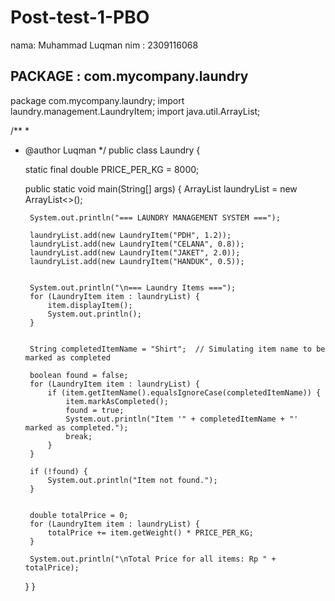 # Post-test-1-PBO
nama: Muhammad Luqman
nim : 2309116068

## PACKAGE : com.mycompany.laundry
package com.mycompany.laundry;
import laundry.management.LaundryItem;
import java.util.ArrayList;

/**
 *
 * @author Luqman
 */
public class Laundry {

   static final double PRICE_PER_KG = 8000;

    public static void main(String[] args) {
        ArrayList<LaundryItem> laundryList = new ArrayList<>();

        System.out.println("=== LAUNDRY MANAGEMENT SYSTEM ===");

        laundryList.add(new LaundryItem("PDH", 1.2));
        laundryList.add(new LaundryItem("CELANA", 0.8));
        laundryList.add(new LaundryItem("JAKET", 2.0));
        laundryList.add(new LaundryItem("HANDUK", 0.5));

        
        System.out.println("\n=== Laundry Items ===");
        for (LaundryItem item : laundryList) {
            item.displayItem();
            System.out.println();
        }

       
        String completedItemName = "Shirt";  // Simulating item name to be marked as completed

        boolean found = false;
        for (LaundryItem item : laundryList) {
            if (item.getItemName().equalsIgnoreCase(completedItemName)) {
                item.markAsCompleted();
                found = true;
                System.out.println("Item '" + completedItemName + "' marked as completed.");
                break;
            }
        }

        if (!found) {
            System.out.println("Item not found.");
        }


        double totalPrice = 0;
        for (LaundryItem item : laundryList) {
            totalPrice += item.getWeight() * PRICE_PER_KG;
        }

        System.out.println("\nTotal Price for all items: Rp " + totalPrice);
    }
}
